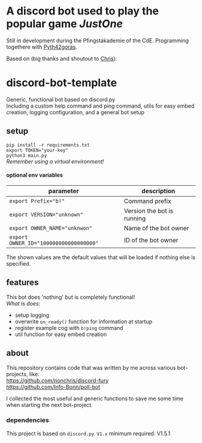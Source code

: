 # A discord bot used to play the popular game *JustOne*
Still in development during the Pfingstakademie of the CdE.
Programming togethere with [Pyth42goras](https://github.com/Pyth42goras).


Based on (big thanks and shoutout to [Chris](https://github.com/nonchris)):

# discord-bot-template
Generic, functional bot based on discord.py  
Including a custom help command and ping command, utils for easy embed creation, logging configuration, and a general bot setup

## setup
`pip install -r requirements.txt`  
`export TOKEN="your-key"`  
`python3 main.py`  
_Remember using a virtual environment!_

#### optional env variables
| parameter |  description |
| ------ |  ------ |
| `export Prefix="b!"`  | Command prefix |
| `export VERSION="unknown"` | Version the bot is running |
| `export OWNER_NAME="unknwon"` | Name of the bot owner |
| `export OWNER_ID="100000000000000000"` | ID of the bot owner |

The shown values are the default values that will be loaded if nothing else is specified.

## features
This bot does 'nothing' but is completely functional!  
_What is does:_  
* setup logging
* overwrite `on_ready()` function for information at startup
* register example cog with `b!ping` command
* util function for easy embed creation

## about
This repository contains code that was written by me across various bot-projects, like:  
https://github.com/nonchris/discord-fury  
https://github.com/Info-Bonn/poll-bot

I collected the most useful and generic functions to save me some time when starting the next bot-project. 

### dependencies 
This project is based on `discord.py V1.x` minimum required: V1.5.1
